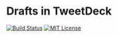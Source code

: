 # Drafts in TweetDeck

[![Build Status](https://travis-ci.com/ciffelia/drafts-in-tweetdeck.svg?branch=master)](https://travis-ci.com/ciffelia/drafts-in-tweetdeck)
[![MIT License](https://img.shields.io/badge/license-MIT-brightgreen.svg?style=flat)](LICENSE)

